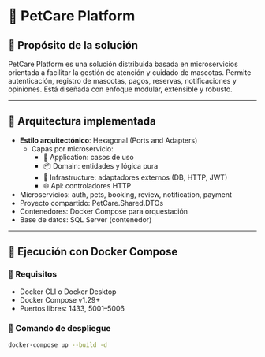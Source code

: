 # 🐾 PetCare Platform

## 🎯 Propósito de la solución

PetCare Platform es una solución distribuida basada en microservicios orientada a facilitar la gestión de atención y cuidado de mascotas. Permite autenticación, registro de mascotas, pagos, reservas, notificaciones y opiniones. Está diseñada con enfoque modular, extensible y robusto.

---

## 🧱 Arquitectura implementada

- **Estilo arquitectónico**: Hexagonal (Ports and Adapters)
  - Capas por microservicio:
    - 🧠 Application: casos de uso
    - 📦 Domain: entidades y lógica pura
    - 🔌 Infrastructure: adaptadores externos (DB, HTTP, JWT)
    - 🌐 Api: controladores HTTP
- Microservicios: auth, pets, booking, review, notification, payment
- Proyecto compartido: PetCare.Shared.DTOs
- Contenedores: Docker Compose para orquestación
- Base de datos: SQL Server (contenedor)

---

## 🚀 Ejecución con Docker Compose

### 🔧 Requisitos

- Docker CLI o Docker Desktop
- Docker Compose v1.29+
- Puertos libres: 1433, 5001–5006

### 🐳 Comando de despliegue

```bash
docker-compose up --build -d

